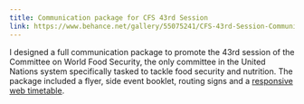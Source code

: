 ```yaml
---
title: Communication package for CFS 43rd Session
link: https://www.behance.net/gallery/55075241/CFS-43rd-Session-Communication-package?isa0=1#
---
```

I designed a full communication package to promote the 43rd session of the Committee on World Food Security, the only committee in the United Nations system specifically tasked to tackle food security and nutrition. The package included a flyer, side event booklet, routing signs and a [responsive web timetable](https://uncfs.github.io/CFS43Timetable/).
